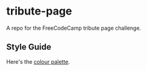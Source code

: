 # tribute-page
A repo for the FreeCodeCamp tribute page challenge.

## Style Guide
Here's the [colour palette](http://paletton.com/#uid=54u051k2ijJaUXkiW7bnd00nd00k0jpb05QA0Kqr1xq82xqmktEX47LUsfTSgCo++J-++).
